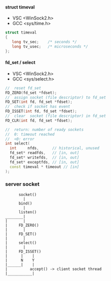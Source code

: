 
#### struct timeval
- VSC <WinSock2.h>
- GCC <sys/time.h>

```cpp
struct timeval 
{
   long tv_sec;    /* seconds */
   long tv_usec;   /* microseconds */
};
```
#### fd_set / select
- VSC <WinSock2.h>
- GCC <sys/select.h>

```cpp
//  reset fd_set
FD_ZERO(fd_set *fdset); 
//  assign socket (file descriptor) to fd_set
FD_SET(int fd, fd_set *fdset);
//  check if socket has event
FD_ISSET(int fd, fd_set *fdset);
//  clear  socket (file descriptor) in fd_set
FD_CLR(int fd, fd_set *fdset);
```

```cpp
//  return: number of ready sockets
//  0: timeout reached
//  <0: error
int select(
  int     nfds,      // historical, unused
  fd_set* readfds,   // [in, out] 
  fd_set* writefds,  // [in, out] 
  fd_set* exceptfds, // [in, out] 
  const timeval * timeout // [in] 
);
```
### server socket
```
      socket()
        |
      bind()  
        |
      listen()
________|
|       |
|     FD_ZERO()
|       | 
|     FD_SET()
|       |
|     select()
|       |
|     FD_ISSET()
|      |    |
|      N    Y
|______|    |
|          accept() -> client socket thread
|___________|
```


